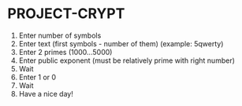 # PROJECT-CRYPT
1. Enter number of symbols
2. Enter text (first symbols - number of them) (example: 5qwerty)
3. Enter 2 primes (1000...5000)
4. Enter public exponent (must be relatively prime with right number)
5. Wait
6. Enter 1 or 0
7. Wait
8. Have a nice day!
